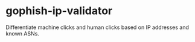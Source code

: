 # gophish-ip-validator
Differentiate machine clicks and human clicks based on IP addresses and known ASNs.
